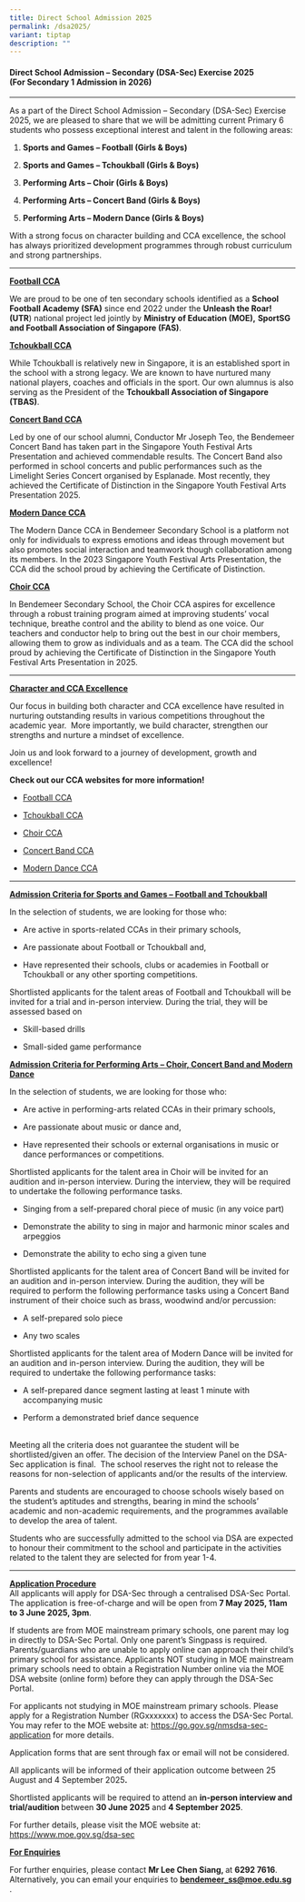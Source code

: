 ```yaml
---
title: Direct School Admission 2025
permalink: /dsa2025/
variant: tiptap
description: ""
---
```

<h4><strong>Direct School Admission – Secondary (DSA-Sec) Exercise 2025</strong><br><strong>(For Secondary 1 Admission in 2026)</strong></h4>
<hr>
<p>As a part of the Direct School Admission – Secondary (DSA-Sec) Exercise
2025, we are pleased to share that we will be admitting current Primary
6 students who possess exceptional interest and talent in the following
areas:</p>
<ol data-tight="true" class="tight">
<li>
<p><strong>Sports and Games – Football (Girls &amp; Boys)</strong>
</p>
</li>
<li>
<p><strong>Sports and Games – Tchoukball (Girls &amp; Boys)</strong>
</p>
</li>
<li>
<p><strong>Performing Arts – Choir (Girls &amp; Boys)</strong>
</p>
</li>
<li>
<p><strong>Performing Arts – Concert Band (Girls &amp; Boys)</strong>
</p>
</li>
<li>
<p><strong>Performing Arts – Modern Dance (Girls &amp; Boys)</strong>
</p>
</li>
</ol>
<p>With a strong focus on character building and CCA excellence, the school
has always prioritized development programmes through robust curriculum
and strong partnerships.</p>
<hr>
<p><strong><u>Football CCA</u></strong>
</p>
<p>We are proud to be one of ten secondary schools identified as a <strong>School Football Academy (SFA)</strong> since
end 2022 under the <strong>Unleash the Roar! (UTR</strong>) national project
led jointly by <strong>Ministry of Education (MOE),</strong>  <strong>SportSG and Football Association of Singapore (FAS)</strong>.</p>
<p><strong><u>Tchoukball CCA</u></strong>
</p>
<p>While Tchoukball is relatively new in Singapore, it is an established
sport in the school with a strong legacy. We are known to have nurtured
many national players, coaches and officials in the sport. Our own alumnus
is also serving as the President of the <strong>Tchoukball Association of Singapore (TBAS)</strong>.</p>
<p><strong><u>Concert Band CCA</u></strong>
</p>
<p>Led by one of our school alumni, Conductor Mr Joseph Teo, the Bendemeer
Concert Band has taken part in the Singapore Youth Festival Arts Presentation
and achieved commendable results. The Concert Band also performed in school
concerts and public performances such as the Limelight Series Concert organised
by Esplanade. Most recently, they achieved the Certificate of Distinction
in the Singapore Youth Festival Arts Presentation 2025.</p>
<p><strong><u>Modern Dance CCA</u></strong>
</p>
<p>The Modern Dance CCA in Bendemeer Secondary School is a platform not only
for individuals to express emotions and ideas through movement but also
promotes social interaction and teamwork though collaboration among its
members. In the 2023 Singapore Youth Festival Arts Presentation, the CCA
did the school proud by achieving the Certificate of Distinction.</p>
<p><strong><u>Choir CCA</u></strong>
</p>
<p>In Bendemeer Secondary School, the Choir CCA aspires for excellence through
a robust training program aimed at improving students’ vocal technique,
breathe control and the ability to blend as one voice. Our teachers and
conductor help to bring out the best in our choir members, allowing them
to grow as individuals and as a team. The CCA did the school proud by achieving
the Certificate of Distinction in the Singapore Youth Festival Arts Presentation
in 2025.</p>
<hr>
<p><strong><u>Character and CCA Excellence</u></strong>
</p>
<p>Our focus in building both character and CCA excellence have resulted
in nurturing outstanding results in various competitions throughout the
academic year. &nbsp;More importantly, we build character, strengthen our
strengths and nurture a mindset of excellence.</p>
<p>Join us and look forward to a journey of development, growth and excellence!
&nbsp;</p>
<p><strong>Check out our CCA websites for more information!</strong>
</p>
<ul data-tight="true" class="tight">
<li>
<p><a href="/football/" rel="noopener noreferrer nofollow" target="_blank">Football CCA</a>
</p>
</li>
<li>
<p><a href="/tchoukball/" rel="noopener noreferrer nofollow" target="_blank">Tchoukball CCA</a>
</p>
</li>
<li>
<p><a href="/choir/" rel="noopener nofollow" target="_blank">Choir CCA</a>
</p>
</li>
<li>
<p><a href="/concert-band/" rel="noopener noreferrer nofollow" target="_blank">Concert Band CCA</a>
</p>
</li>
<li>
<p><a href="/modern-dance/" rel="noopener noreferrer nofollow" target="_blank">Modern Dance CCA</a>
</p>
</li>
</ul>
<hr>
<p><strong><u>Admission Criteria for Sports and Games – Football and Tchoukball</u></strong>
</p>
<p>In the selection of students, we are looking for those who:</p>
<ul data-tight="true" class="tight">
<li>
<p>Are active in sports-related CCAs in their primary schools,</p>
</li>
<li>
<p>Are passionate about Football or Tchoukball and,</p>
</li>
<li>
<p>Have represented their schools, clubs or academies in Football or Tchoukball
or any other sporting competitions.</p>
</li>
</ul>
<p>Shortlisted applicants for the talent areas of Football and Tchoukball
will be invited for a trial and in-person interview. During the trial,
they will be assessed based on</p>
<ul data-tight="true" class="tight">
<li>
<p>Skill-based drills</p>
</li>
<li>
<p>Small-sided game performance</p>
</li>
</ul>
<p><strong><u>Admission Criteria for Performing Arts – Choir, Concert Band and Modern Dance</u></strong>
</p>
<p>In the selection of students, we are looking for those who:</p>
<ul data-tight="true" class="tight">
<li>
<p>Are active in performing-arts related CCAs in their primary schools,</p>
</li>
<li>
<p>Are passionate about music or dance and,</p>
</li>
<li>
<p>Have represented their schools or external organisations in music or dance
performances or competitions.</p>
</li>
</ul>
<p>Shortlisted applicants for the talent area in Choir will be invited for
an audition and in-person interview. During the interview, they will be
required to undertake the following performance tasks.</p>
<ul data-tight="true" class="tight">
<li>
<p>Singing from a self-prepared choral piece of music (in any voice part)</p>
</li>
<li>
<p>Demonstrate the ability to sing in major and harmonic minor scales and
arpeggios</p>
</li>
<li>
<p>Demonstrate the ability to echo sing a given tune</p>
</li>
</ul>
<p>Shortlisted applicants for the talent area of Concert Band will be invited
for an audition and in-person interview. During the audition, they will
be required to perform the following performance tasks using a Concert
Band instrument of their choice such as brass, woodwind and/or percussion:</p>
<ul data-tight="true" class="tight">
<li>
<p>A self-prepared solo piece</p>
</li>
<li>
<p>Any two scales</p>
</li>
</ul>
<p>Shortlisted applicants for the talent area of Modern Dance will be invited
for an audition and in-person interview. During the audition, they will
be required to undertake the following performance tasks:</p>
<ul data-tight="true" class="tight">
<li>
<p>A self-prepared dance segment lasting at least 1 minute with accompanying
music</p>
</li>
<li>
<p>Perform a demonstrated brief dance sequence</p>
</li>
</ul>
<p>
<br>Meeting all the criteria does not guarantee the student will be shortlisted/given
an offer. The decision of the Interview Panel on the DSA-Sec application
is final.&nbsp; The school reserves the right not to release the reasons
for non-selection of applicants and/or the results of the interview.</p>
<p>Parents and students are encouraged to choose schools wisely based on
the student’s aptitudes and strengths, bearing in mind the schools’ academic
and non-academic requirements, and the programmes available to develop
the area of talent.</p>
<p>Students who are successfully admitted to the school via DSA are expected
to honour their commitment to the school and participate in the activities
related to the talent they are selected for from year 1-4.</p>
<hr>
<p><strong><u>Application Procedure</u></strong> 
<br>All applicants will apply for DSA-Sec through a centralised DSA-Sec Portal.
The application is free-of-charge and will be open from<strong> 7 May 2025, 11am to 3 June 2025, 3pm</strong>.</p>
<p>If students are from MOE mainstream primary schools, one parent may log
in directly to DSA-Sec Portal. Only one parent’s Singpass is required.
Parents/guardians who are unable to apply online can approach their child’s
primary school for assistance. Applicants NOT studying in MOE mainstream
primary schools need to obtain a Registration Number online via the MOE
DSA website (online form) before they can apply through the DSA-Sec Portal.</p>
<p>For applicants not studying in MOE mainstream primary schools. Please
apply for a Registration Number (RGxxxxxxx) to access the DSA-Sec Portal.
You may refer to the MOE website at: <a href="https://go.gov.sg/nmsdsa-sec-application" rel="noopener noreferrer nofollow" target="_blank">https://go.gov.sg/nmsdsa-sec-application</a> for
more details.</p>
<p>Application forms that are sent through fax or email will not be considered.</p>
<p>All applicants will be informed of their application outcome between 25
August and 4 September 2025<strong>.</strong>
</p>
<p>Shortlisted applicants will be required to attend an <strong>in-person interview and trial/audition </strong>between&nbsp;<strong>30 June 2025</strong>&nbsp;and&nbsp;<strong>4 September 2025</strong>.</p>
<p>For further details, please visit the MOE website at: <a href="https://www.moe.gov.sg/dsa-sec" rel="noopener noreferrer nofollow" target="_blank">https://www.moe.gov.sg/dsa-sec</a>
</p>
<p><strong><u>For Enquiries</u></strong>
</p>
<p>For further enquiries, please contact&nbsp;<strong>Mr Lee Chen Siang, </strong>at&nbsp;<strong>6292 7616</strong>.
Alternatively, you can email your enquiries to <strong><a href="mailto:bendemeer_ss@moe.edu.sg" rel="noopener noreferrer nofollow" target="_blank">bendemeer_ss@moe.edu.sg</a> </strong>.</p>